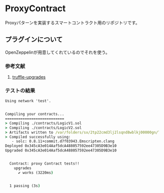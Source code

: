 # ProxyContract
Proxyパターンを実装するスマートコントラクト用のリポジトリです。

## プラグインについて
OpenZeppelinが用意してくれているのでそれを使う。

### 参考文献
 1. <a href="https://docs.openzeppelin.com/upgrades-plugins/1.x/truffle-upgrades">truffle-upgrades</a>

### テストの結果
```cmd
Using network 'test'.


Compiling your contracts...
===========================
> Compiling ./contracts/LogicV1.sol
> Compiling ./contracts/LogicV2.sol
> Artifacts written to /var/folders/sx/2tp22cmd3lj2lsqnd8wblkj00000gn/T/test--7553-qKaV0riJ0TRk
> Compiled successfully using:
   - solc: 0.8.11+commit.d7f03943.Emscripten.clang
Deployed 0x345cA3e014Aaf5dcA488057592ee47305D9B3e10
Upgraded 0x345cA3e014Aaf5dcA488057592ee47305D9B3e10


  Contract: proxy Contract tests!!
    upgrades
      ✔ works (3220ms)


  1 passing (3s)
```